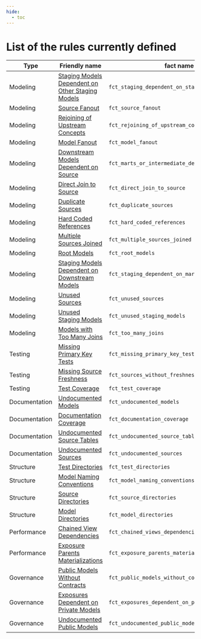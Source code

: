```yaml
---
hide:
  - toc
---
```


# List of the rules currently defined

|Type                                          |Friendly name                                                                                                        |fact name    |
|----------------------------------------------|---------------------------------------------------------------------------------------------------------------------|-------------|
|Modeling                                      |[Staging Models Dependent on Other Staging Models](../rules/modeling/#staging-models-dependent-on-other-staging-models)|`fct_staging_dependent_on_staging`|
|Modeling                                      |[Source Fanout](../rules/modeling/#source-fanout)                                                                      |`fct_source_fanout`|
|Modeling                                      |[Rejoining of Upstream Concepts](../rules/modeling/#rejoining-of-upstream-concepts)                                    |`fct_rejoining_of_upstream_concepts`|
|Modeling                                      |[Model Fanout](../rules/modeling/#model-fanout)                                                                        |`fct_model_fanout`|
|Modeling                                      |[Downstream Models Dependent on Source](../rules/modeling/#downstream-models-dependent-on-source)                      |`fct_marts_or_intermediate_dependent_on_source`|
|Modeling                                      |[Direct Join to Source](../rules/modeling/#direct-join-to-source)                                                      |`fct_direct_join_to_source`|
|Modeling                                      |[Duplicate Sources](../rules/modeling/#duplicate-sources)                                                              |`fct_duplicate_sources`|
|Modeling                                      |[Hard Coded References](../rules/modeling/#hard-coded-references)                                                      |`fct_hard_coded_references`|
|Modeling                                      |[Multiple Sources Joined](../rules/modeling/#multiple-sources-joined)                                                  |`fct_multiple_sources_joined`|
|Modeling                                      |[Root Models](../rules/modeling/#root-models)                                                                          |`fct_root_models`|
|Modeling                                      |[Staging Models Dependent on Downstream Models](../rules/modeling/#staging-models-dependent-on-downstream-models)      |`fct_staging_dependent_on_marts_or_intermediate`|
|Modeling                                      |[Unused Sources](../rules/modeling/#unused-sources)                                                                    |`fct_unused_sources`|
|Modeling                                      |[Unused Staging Models](../rules/modeling/#unused-staging-models)                                                      |`fct_unused_staging_models`|
|Modeling                                      |[Models with Too Many Joins](../rules/modeling/#models-with-too-many-joins)                                            |`fct_too_many_joins`|
|Testing                                       |[Missing Primary Key Tests](../rules/testing/#missing-primary-key-tests)                                               |`fct_missing_primary_key_tests`|
|Testing                                       |[Missing Source Freshness](../rules/testing/#missing-source-freshness)                                                 |`fct_sources_without_freshness`|
|Testing                                       |[Test Coverage](../rules/testing/#test-coverage)                                                                       |`fct_test_coverage`|
|Documentation                                 |[Undocumented Models](../rules/documentation/#undocumented-models)                                                     |`fct_undocumented_models`|
|Documentation                                 |[Documentation Coverage](../rules/documentation/#documentation-coverage)                                               |`fct_documentation_coverage`|
|Documentation                                 |[Undocumented Source Tables](../rules/documentation/#undocumented-source-tables)                                       |`fct_undocumented_source_tables`|
|Documentation                                 |[Undocumented Sources](../rules/documentation/#undocumented-sources)                                                   |`fct_undocumented_sources`|
|Structure                                     |[Test Directories](../rules/structure/#test-directories)                                                               |`fct_test_directories`|
|Structure                                     |[Model Naming Conventions](../rules/structure/#model-naming-conventions)                                               |`fct_model_naming_conventions`|
|Structure                                     |[Source Directories](../rules/structure/#source-directories)                                                           |`fct_source_directories`|
|Structure                                     |[Model Directories](../rules/structure/#model-directories)                                                             |`fct_model_directories`|
|Performance                                   |[Chained View Dependencies](../rules/performance/#chained-view-dependencies)                                           |`fct_chained_views_dependencies`|
|Performance                                   |[Exposure Parents Materializations](../rules/performance/#exposure-parents-materializations)                           |`fct_exposure_parents_materializations`|
|Governance                                    |[Public Models Without Contracts](../rules/governance/#public-models-without-contracts)                                |`fct_public_models_without_contracts`|
|Governance                                    |[Exposures Dependent on Private Models](../rules/governance/#exposures-dependent-on-private-models)                    |`fct_exposures_dependent_on_private_models`|
|Governance                                    |[Undocumented Public Models](../rules/governance/#undocumented-public-models)                                          |`fct_undocumented_public_models`|
